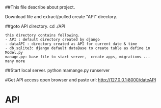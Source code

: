 ##This file describe about project.


Download file and extract/pulled create "API" directory.

##goto API directory.
	cd ./API

	this directory contains following.
	- API : default directory created by django 
	- dataAPI : directory created as API for current date & time
	- db.sqlite3: django default dataBase to create table as define in Model.py
	manage.py: base file to start server,  create apps, migrations ... many more


##Start local server.
	python mamange.py runserver

#Get API access
	open browser and paste url: http://127.0.0.1:8000/dateAPI


	

# API
